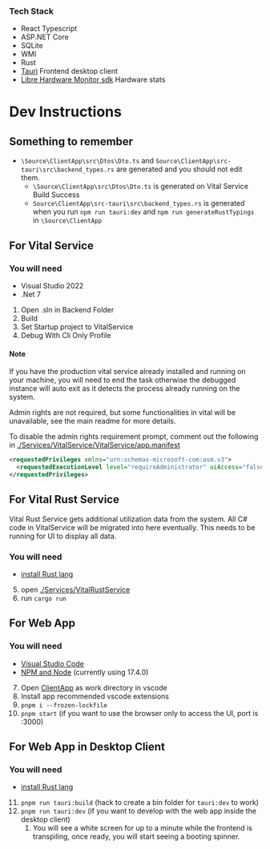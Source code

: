 ### Tech Stack

- React Typescript
- ASP.NET Core
- SQLite
- WMI
- Rust
- [Tauri](https://github.com/tauri-apps/tauri) Frontend desktop client
- [Libre Hardware Monitor sdk](https://github.com/LibreHardwareMonitor/LibreHardwareMonitor) Hardware stats

# Dev Instructions

## Something to remember

- `\Source\ClientApp\src\Dtos\Dto.ts` and `Source\ClientApp\src-tauri\src\backend_types.rs` are generated and you should not edit them.
  - `\Source\ClientApp\src\Dtos\Dto.ts` is generated on Vital Service Build Success
  - `Source\ClientApp\src-tauri\src\backend_types.rs` is generated when you run `npm run tauri:dev` and `npm run generateRustTypings` in `\Source\ClientApp`

## For Vital Service

### You will need

- Visual Studio 2022
- .Net 7

1. Open .sln in Backend Folder
2. Build
3. Set Startup project to VitalService
4. Debug With Cli Only Profile

#### Note

If you have the production vital service already installed and running on your machine, you will need to end the task otherwise the debugged instance will auto exit as it detects the process already running on the system.

Admin rights are not required, but some functionalities in vital will be unavailable, see the main readme for more details.

To disable the admin rights requirement prompt, comment out the following in [./Services/VitalService/VitalService/app.manifest](./Services/VitalService/VitalService/app.manifest)

```xml
<requestedPrivileges xmlns="urn:schemas-microsoft-com:asm.v3">
  <requestedExecutionLevel level="requireAdministrator" uiAccess="false" />
</requestedPrivileges>
```

## For Vital Rust Service

Vital Rust Service gets additional utilization data from the system. All C# code in VitalService will be migrated into here eventually.
This needs to be running for UI to display all data.

### You will need

- [install Rust lang](https://www.rust-lang.org/tools/install)

5. open [./Services/VitalRustService](./Services/VitalRustService)
6. run `cargo run`

## For Web App

### You will need

- [Visual Studio Code](https://code.visualstudio.com)
- [NPM and Node](https://nodejs.org/en/) (currently using 17.4.0)

7. Open [ClientApp](./ClientApp) as work directory in vscode
8. Install app recommended vscode extensions
9. `pnpm i --frozen-lockfile`
10. `pnpm start` (if you want to use the browser only to access the UI, port is :3000)

## For Web App in Desktop Client

### You will need

- [install Rust lang](https://www.rust-lang.org/tools/install)
11. `pnpm run tauri:build` (hack to create a bin folder for `tauri:dev` to work)
12. `pnpm run tauri:dev` (if you want to develop with the web app inside the desktop client)
    1. You will see a white screen for up to a minute while the frontend is transpiling, once ready, you will start seeing a booting spinner.
